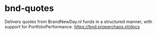 # bnd-quotes
Delivers quotes from BrandNewDay.nl funds in a structured manner, with support for PortfolioPerformance. https://bnd.properchaos.nl/docs

